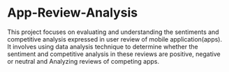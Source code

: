 # App-Review-Analysis
This project focuses on evaluating and understanding the sentiments and competitive analysis expressed in user review of mobile application(apps). It involves using data analysis technique to determine whether the sentiment and competitive analysis in these reviews are positive, negative or neutral and Analyzing reviews of competing apps.
